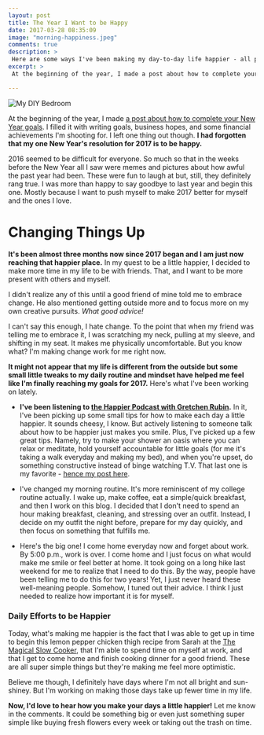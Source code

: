```yaml
---
layout: post
title: The Year I Want to be Happy
date: 2017-03-28 08:35:09
image: "morning-happiness.jpeg"
comments: true
description: >
 Here are some ways I've been making my day-to-day life happier - all part of the "year I want to be happy."
excerpt: >
 At the beginning of the year, I made a post about how to complete your New Year goals. I filled it with writing goals, business hopes, and some financial achievements I'm shooting for. I left one thing out though.

---
```


![My DIY Bedroom](/katalog/assets/morning-happiness.jpeg)

At the beginning of the year, I made [a post about how to complete your New Year goals](/2017/01/15/the-year-you-complete-your-goals.html). I filled it with writing goals, business hopes, and some financial achievements I'm shooting for. I left one thing out though. **I had forgotten that my one New Year's resolution for 2017 is to be happy.**

2016 seemed to be difficult for everyone. So much so that in the weeks before the New Year all I saw were memes and pictures about how awful the past year had been. These were fun to laugh at but, still, they definitely rang true. I was more than happy to say goodbye to last year and begin this one. Mostly because I want to push myself to make 2017 better for myself and the ones I love.

# Changing Things Up

**It's been almost three months now since 2017 began and I am just now reaching that happier place.** In my quest to be a little happier, I decided to make more time in my life to be with friends. That, and I want to be more present with others and myself.

I didn't realize any of this until a good friend of mine told me to embrace change. He also mentioned getting outside more and to focus more on my own creative pursuits. *What good advice!*

I can't say this enough, I hate change. To the point that when my friend was telling me to embrace it, I was scratching my neck, pulling at my sleeve, and shifting in my seat. It makes me physically uncomfortable. But you know what? I'm making change work for me right now.

**It might not appear that my life is different from the outside but some small little tweaks to my daily routine and mindset have helped me feel like I'm finally reaching my goals for 2017.** Here's what I've been working on lately.

- **I've been listening to [the Happier Podcast with Gretchen Rubin](https://www.google.com/webhp?sourceid=chrome-instant&ion=1&espv=2&ie=UTF-8#q=happier+with+gretchen+rubin&*).** In it, I've been picking up some small tips for how to make each day a little happier. It sounds cheesy, I know. But actively listening to someone talk about how to be happier just makes you smile. Plus, I've picked up a few great tips. Namely, try to make your shower an oasis where you can relax or meditate, hold yourself accountable for little goals (for me it's taking a walk everyday and making my bed), and when you're upset, do something constructive instead of binge watching T.V. That last one is my favorite - [hence my post here](/2017/03/24/my-diy-bedroom.html).

- I've changed my morning routine. It's more reminiscent of my college routine actually. I wake up, make coffee, eat a simple/quick breakfast, and then I work on this blog. I decided that I don't need to spend an hour making breakfast, cleaning, and stressing over an outfit. Instead, I decide on my outfit the night before, prepare for my day quickly, and then focus on something that fulfills me.

- Here's the big one! I come home everyday now and forget about work. By 5:00 p.m., work is over. I come home and I just focus on what would make me smile or feel better at home. It took going on a long hike last weekend for me to realize that I need to do this. By the way, people have been telling me to do this for two years! Yet, I just never heard these well-meaning people. Somehow, I tuned out their advice. I think I just needed to realize how important it is for myself.

### Daily Efforts to be Happier

Today, what's making me happier is the fact that I was able to get up in time to begin this lemon pepper chicken thigh recipe from Sarah at the [The Magical Slow Cooker](http://www.themagicalslowcooker.com/lemon-pepper-chicken-thighs/), that I'm able to spend time on myself at work, and that I get to come home and finish cooking dinner for a good friend. These are all super simple things but they're making me feel more optimistic.

Believe me though, I definitely have days where I'm not all bright and sun-shiney. But I'm working on making those days take up fewer time in my life.

**Now, I'd love to hear how you make your days a little happier!** Let me know in the comments. It could be something big or even just something super simple like buying fresh flowers every week or taking out the trash on time.  
